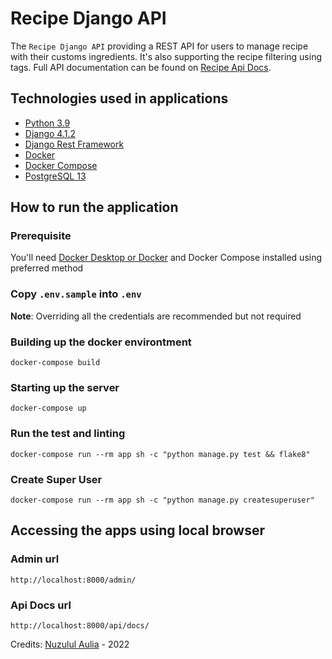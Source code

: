 # Recipe Django API
The `Recipe Django API` providing a REST API for users to manage recipe with their customs ingredients.
It's also supporting the recipe filtering using tags. Full API documentation can be found on [Recipe Api Docs](nuzulul.site/recipe-app/api/docs).

## Technologies used in applications
- [Python 3.9](https://docs.python.org/3.9/)
- [Django 4.1.2](https://docs.djangoproject.com/en/4.1/)
- [Django Rest Framework](https://www.django-rest-framework.org/)
- [Docker](https://docs.docker.com/get-docker/)
- [Docker Compose](https://docs.docker.com/compose/)
- [PostgreSQL 13](https://www.postgresql.org/docs/)

## How to run the application
### Prerequisite
You'll need [Docker Desktop or Docker](https://www.docker.com/products/docker-desktop/) and Docker Compose installed using preferred method
### Copy `.env.sample` into `.env`
**Note**: Overriding all the credentials are recommended but not required
### Building up the docker environtment
```
docker-compose build
```
### Starting up the server
```
docker-compose up
```
### Run the test and linting
```
docker-compose run --rm app sh -c "python manage.py test && flake8"
```
### Create Super User
```
docker-compose run --rm app sh -c "python manage.py createsuperuser"
```

## Accessing the apps using local browser
### Admin url
```
http://localhost:8000/admin/
```
### Api Docs url
```
http://localhost:8000/api/docs/
```

Credits: [Nuzulul Aulia](https://github.com/nuzulul19) - 2022
